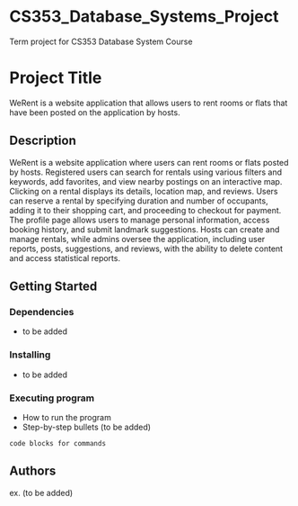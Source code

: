 # CS353_Database_Systems_Project
Term project for CS353 Database System Course
# Project Title

WeRent is a website application that  allows users to rent rooms or flats that have been posted on the application by hosts.

## Description


WeRent is a website application where users can rent rooms or flats posted by hosts. Registered users can search for rentals using various filters and keywords, add favorites, and view nearby postings on an interactive map. Clicking on a rental displays its details, location map, and reviews. Users can reserve a rental by specifying duration and number of occupants, adding it to their shopping cart, and proceeding to checkout for payment. The profile page allows users to manage personal information, access booking history, and submit landmark suggestions. Hosts can create and manage rentals, while admins oversee the application, including user reports, posts, suggestions, and reviews, with the ability to delete content and access statistical reports.

## Getting Started

### Dependencies

* to be added

### Installing

* to be added

### Executing program

* How to run the program
* Step-by-step bullets (to be added)
```
code blocks for commands
```

## Authors

ex. (to be added)
